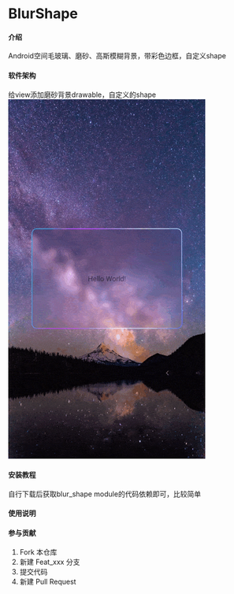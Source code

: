 # BlurShape

#### 介绍
Android空间毛玻璃、磨砂、高斯模糊背景，带彩色边框，自定义shape

#### 软件架构
给view添加磨砂背景drawable，自定义的shape
![示例图片](demo.gif)

#### 安装教程

自行下载后获取blur_shape module的代码依赖即可，比较简单

#### 使用说明



#### 参与贡献

1.  Fork 本仓库
2.  新建 Feat_xxx 分支
3.  提交代码
4.  新建 Pull Request


